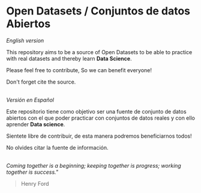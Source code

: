 # Open Datasets / Conjuntos de datos Abiertos

*English version*

This repository aims to be a source of Open Datasets to be able to practice with real datasets and thereby learn __Data Science__.

Please feel free to contribute, So we can benefit everyone!

Don't forget cite the source.
 <br><br>
 
*Versión en Español*

Este repositorio tiene como objetivo ser una fuente de conjunto de datos abiertos con el que poder practicar con conjuntos de datos reales y con ello aprender __Data science__.

Sientete libre de contribuir, de esta manera podremos beneficiarnos todos!

No olvides citar la fuente de información.
<br><br>

*Coming together is a beginning; keeping together is progress; working together is success."* 
> Henry Ford
